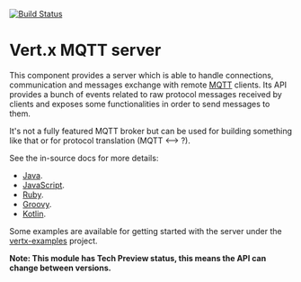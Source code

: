 [![Build Status](https://vertx.ci.cloudbees.com/buildStatus/icon?job=vert.x3-mqtt-server)](https://vertx.ci.cloudbees.com/view/vert.x-3/job/vert.x3-mqtt-server/)

# Vert.x MQTT server

This component provides a server which is able to handle connections, communication and messages exchange with remote [MQTT](http://mqtt.org/) clients. Its API provides a bunch of events related to raw protocol messages received by clients and exposes some functionalities in order to send messages to them.

It's not a fully featured MQTT broker but can be used for building something like that or for protocol translation (MQTT <--> ?).

See the in-source docs for more details:
- [Java](src/main/asciidoc/java/index.adoc).
- [JavaScript](src/main/asciidoc/js/index.adoc).
- [Ruby](src/main/asciidoc/ruby/index.adoc).
- [Groovy](src/main/asciidoc/groovy/index.adoc).
- [Kotlin](src/main/asciidoc/kotlin/index.adoc).

Some examples are available for getting started with the server under the [vertx-examples](https://github.com/vert-x3/vertx-examples/tree/master/mqtt-server-examples) project.

**Note: This module has Tech Preview status, this means the API can change between versions.**
